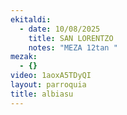 ```yaml
---
ekitaldi:
  - date: 10/08/2025
    title: SAN LORENTZO
    notes: "MEZA 12tan "
mezak:
  - {}
video: 1aoxA5TDyQI
layout: parroquia
title: albiasu
---
```

